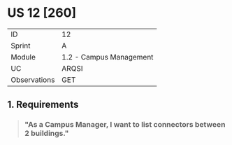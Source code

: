 # US 12 [260]

|              |                         |
| ------------ | ----------------------- |
| ID           | 12                      |
| Sprint       | A                       |
| Module       | 1.2 - Campus Management |
| UC           | ARQSI                   |
| Observations | GET                     |

## 1. Requirements

> ### "As a Campus Manager, I want to list connectors between 2 buildings."

